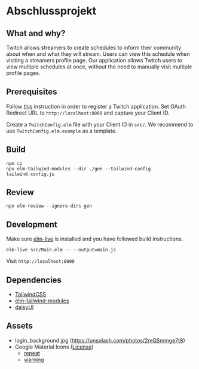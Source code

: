 # Abschlussprojekt

## What and why?

Twitch allows streamers to create schedules to inform their community about when and what they will stream. Users can view this schedule when visiting a streamers profile page. Our application allows Twitch users to view multiple schedules at once, without the need to manually visit multiple profile pages.

## Prerequisites

Follow [this](https://dev.twitch.tv/docs/authentication/register-app) instruction in order to register a Twitch application.
Set OAuth Redirect URL to `http://localhost:8000` and capture your Client ID.

Create a `TwitchConfig.elm` file with your Client ID in `src/`. We recommend to use `TwitchConfig.elm.example` as a template.

## Build

```
npm ci
npx elm-tailwind-modules --dir ./gen --tailwind-config tailwind.config.js
```

## Review

```
npx elm-review --ignore-dirs gen
```

## Development

Make sure [elm-live](https://github.com/wking-io/elm-live) is installed and you have followed
build instructions.

```
elm-live src/Main.elm -- --output=main.js
```

Visit `http://localhost:8000`

## Dependencies
- [TailwindCSS](https://v2.tailwindcss.com)
- [elm-tailwind-modules](https://github.com/matheus23/elm-tailwind-modules)
- [daisyUI](https://v1.daisyui.com)

## Assets
- login_background.jpg (https://unsplash.com/photos/2mQSmmge7t8)
- Google Material Icons ([License](https://github.com/google/material-design-icons#license))
  - [repeat](https://fonts.gstatic.com/s/i/short-term/release/materialsymbolsoutlined/repeat/default/48px.svg)
  - [warning](https://fonts.gstatic.com/s/i/short-term/release/materialsymbolsrounded/warning/default/48px.svg)
